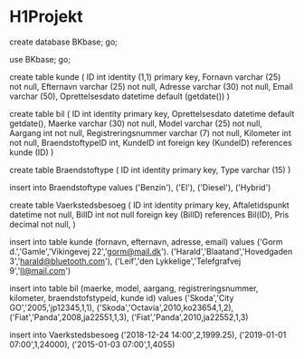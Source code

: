 # H1Projekt

create database BKbase;
go;

use BKbase;
go;

create table kunde
(
ID int identity (1,1) primary key,
Fornavn varchar (25) not null,
Efternavn varchar (25) not null,
Adresse varchar (30) not null,
Email varchar (50),
Oprettelsesdato datetime default (getdate())
)

create table bil
(
ID int identity primary key,
Oprettelsesdato datetime default getdate(),
Maerke varchar (30) not null,
Model varchar (25) not null,
Aargang int not null,
Registreringsnummer varchar (7) not null,
Kilometer int not null,
BraendstoftypeID int,
KundeID int foreign key (KundeID) references kunde (ID)
)

create table Braendstoftype
(
ID int identity primary key,
Type varchar (15) 
)

insert into Braendstoftype values 
('Benzin'),
('El'),
('Diesel'),
('Hybrid')

create table Vaerkstedsbesoeg
(
ID int identity primary key,
Aftaletidspunkt datetime not null,
BilID int not null foreign key (BilID) references Bil(ID),
Pris decimal not null,
)

insert into table kunde (fornavn, efternavn, adresse, email) values
('Gorm d.','Gamle','Vikingevej 22','gorm@mail.dk').
('Harald','Blaatand','Hovedgaden 3','harald@bluetooth.com'),
('Leif','den Lykkelige','Telefgrafvej 9','ll@mail.com')

insert into table bil (maerke, model, aargang, registreringsnummer, kilometer, braendstofstypeid, kunde id) values
('Skoda','City GO','2005,'jp12345,1,1),
('Skoda','Octavia',2010,ko23654,1,2),
('Fiat','Panda',2008,ja22551,1,3),
('Fiat','Panda',2010,ja22552,1,3)

insert into Vaerkstedsbesoeg
('2018-12-24 14:00',2,1999.25),
('2019-01-01 07:00',1,24000),
('2015-01-03 07:00',1,4055)

